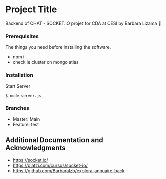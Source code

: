 # Project Title

Backend of CHAT - SOCKET.IO projet for CDA at CESI
by Barbara Lizama 🎈

<!-- ## Getting Started

These instructions will get you a copy of the project up and running on your local machine for development and testing purposes. See deployment for notes on how to deploy the project on a live system. -->

### Prerequisites

The things you need before installing the software.

* npm i
* check le cluster on mongo atlas

### Installation

Start Server

```
$ node server.js
```
<!-- 
## Usage

A few examples of useful commands and/or tasks.

```
$ First example
$ Second example
$ And keep this in mind
``` -->

### Branches

* Master: Main
* Feature: test

## Additional Documentation and Acknowledgments

* https://socket.io/
* https://platzi.com/cursos/socket-io/
* https://github.com/Barbaralzb/explora-annuaire-back

